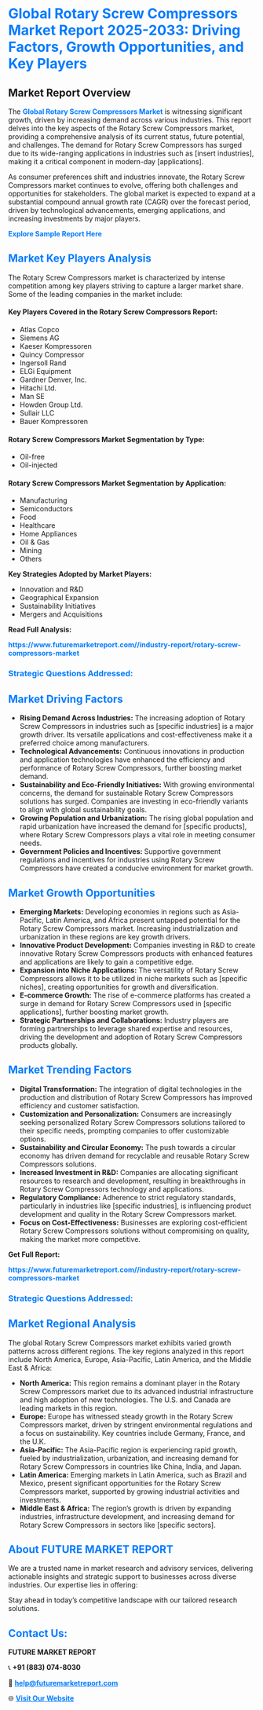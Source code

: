 <h1 style="color: #007BFF;">Global Rotary Screw Compressors Market Report 2025-2033: Driving Factors, Growth Opportunities, and Key Players</h1>

<section id="overview">
<h2>Market Report Overview</h2>
<p>The <a href="https://www.futuremarketreport.com//industry-report/rotary-screw-compressors-market" style="color: #007BFF; text-decoration: none;"><strong>Global Rotary Screw Compressors Market</strong></a> is witnessing significant growth, driven by increasing demand across various industries. This report delves into the key aspects of the Rotary Screw Compressors market, providing a comprehensive analysis of its current status, future potential, and challenges. The demand for Rotary Screw Compressors has surged due to its wide-ranging applications in industries such as [insert industries], making it a critical component in modern-day [applications].</p>
<p>As consumer preferences shift and industries innovate, the Rotary Screw Compressors market continues to evolve, offering both challenges and opportunities for stakeholders. The global market is expected to expand at a substantial compound annual growth rate (CAGR) over the forecast period, driven by technological advancements, emerging applications, and increasing investments by major players.</p>
</section>

<section id="overview">
<p><a href="https://www.futuremarketreport.com//request-sample/reportId=60441" style="color: #007BFF; text-decoration: none;"><strong>Explore Sample Report Here</strong></a></p>
</section>

<section id="key-players">
<h2 style="color: #007BFF;">Market Key Players Analysis</h2>
<p>The Rotary Screw Compressors market is characterized by intense competition among key players striving to capture a larger market share. Some of the leading companies in the market include:</p>
<h4>Key Players Covered in the Rotary Screw Compressors Report:</h4>
<ul><li>Atlas Copco</li><li>Siemens AG</li><li>Kaeser Kompressoren</li><li>Quincy Compressor</li><li>Ingersoll Rand</li><li>ELGi Equipment</li><li>Gardner Denver, Inc.</li><li>Hitachi Ltd.</li><li>Man SE</li><li>Howden Group Ltd.</li><li>Sullair LLC</li><li>Bauer Kompressoren</li></ul>
<h4>Rotary Screw Compressors Market Segmentation by Type:</h4>
<ul><li>Oil-free</li><li>Oil-injected</li></ul>

<h4>Rotary Screw Compressors Market Segmentation by Application:</h4>
<ul><li>Manufacturing</li><li>Semiconductors</li><li>Food</li><li>Healthcare</li><li>Home Appliances</li><li>Oil &amp; Gas</li><li>Mining</li><li>Others</li></ul>
<p><strong>Key Strategies Adopted by Market Players:</strong></p>
<ul>
<li>Innovation and R&D</li>
<li>Geographical Expansion</li>
<li>Sustainability Initiatives</li>
<li>Mergers and Acquisitions</li>
</ul>
</section>

<section>
<p><strong>Read Full Analysis: </strong></p><a href="https://www.futuremarketreport.com//industry-report/rotary-screw-compressors-market" style="color: #007BFF; text-decoration: none;"><strong>https://www.futuremarketreport.com//industry-report/rotary-screw-compressors-market</strong></a>
<h3 style="color: #007BFF;">Strategic Questions Addressed:</h3>
</section>

<section id="driving-factors">
<h2 style="color: #007BFF;">Market Driving Factors</h2>
<ul>
<li><strong>Rising Demand Across Industries:</strong> The increasing adoption of Rotary Screw Compressors in industries such as [specific industries] is a major growth driver. Its versatile applications and cost-effectiveness make it a preferred choice among manufacturers.</li>
<li><strong>Technological Advancements:</strong> Continuous innovations in production and application technologies have enhanced the efficiency and performance of Rotary Screw Compressors, further boosting market demand.</li>
<li><strong>Sustainability and Eco-Friendly Initiatives:</strong> With growing environmental concerns, the demand for sustainable Rotary Screw Compressors solutions has surged. Companies are investing in eco-friendly variants to align with global sustainability goals.</li>
<li><strong>Growing Population and Urbanization:</strong> The rising global population and rapid urbanization have increased the demand for [specific products], where Rotary Screw Compressors plays a vital role in meeting consumer needs.</li>
<li><strong>Government Policies and Incentives:</strong> Supportive government regulations and incentives for industries using Rotary Screw Compressors have created a conducive environment for market growth.</li>
</ul>
</section>

<section id="growth-opportunities">
<h2 style="color: #007BFF;">Market Growth Opportunities</h2>
<ul>
<li><strong>Emerging Markets:</strong> Developing economies in regions such as Asia-Pacific, Latin America, and Africa present untapped potential for the Rotary Screw Compressors market. Increasing industrialization and urbanization in these regions are key growth drivers.</li>
<li><strong>Innovative Product Development:</strong> Companies investing in R&D to create innovative Rotary Screw Compressors products with enhanced features and applications are likely to gain a competitive edge.</li>
<li><strong>Expansion into Niche Applications:</strong> The versatility of Rotary Screw Compressors allows it to be utilized in niche markets such as [specific niches], creating opportunities for growth and diversification.</li>
<li><strong>E-commerce Growth:</strong> The rise of e-commerce platforms has created a surge in demand for Rotary Screw Compressors used in [specific applications], further boosting market growth.</li>
<li><strong>Strategic Partnerships and Collaborations:</strong> Industry players are forming partnerships to leverage shared expertise and resources, driving the development and adoption of Rotary Screw Compressors products globally.</li>
</ul>
</section>

<section id="trending-factors">
<h2 style="color: #007BFF;">Market Trending Factors</h2>
<ul>
<li><strong>Digital Transformation:</strong> The integration of digital technologies in the production and distribution of Rotary Screw Compressors has improved efficiency and customer satisfaction.</li>
<li><strong>Customization and Personalization:</strong> Consumers are increasingly seeking personalized Rotary Screw Compressors solutions tailored to their specific needs, prompting companies to offer customizable options.</li>
<li><strong>Sustainability and Circular Economy:</strong> The push towards a circular economy has driven demand for recyclable and reusable Rotary Screw Compressors solutions.</li>
<li><strong>Increased Investment in R&D:</strong> Companies are allocating significant resources to research and development, resulting in breakthroughs in Rotary Screw Compressors technology and applications.</li>
<li><strong>Regulatory Compliance:</strong> Adherence to strict regulatory standards, particularly in industries like [specific industries], is influencing product development and quality in the Rotary Screw Compressors market.</li>
<li><strong>Focus on Cost-Effectiveness:</strong> Businesses are exploring cost-efficient Rotary Screw Compressors solutions without compromising on quality, making the market more competitive.</li>
</ul>
</section>

<section>
<p><strong>Get Full Report: </strong></p><a href="https://www.futuremarketreport.com//industry-report/rotary-screw-compressors-market" style="color: #007BFF; text-decoration: none;"><strong>https://www.futuremarketreport.com//industry-report/rotary-screw-compressors-market</strong></a>
<h3 style="color: #007BFF;">Strategic Questions Addressed:</h3>
</section>


<section id="regional-analysis">
<h2 style="color: #007BFF;">Market Regional Analysis</h2>
<p>The global Rotary Screw Compressors market exhibits varied growth patterns across different regions. The key regions analyzed in this report include North America, Europe, Asia-Pacific, Latin America, and the Middle East & Africa:</p>
<ul>
<li><strong>North America:</strong> This region remains a dominant player in the Rotary Screw Compressors market due to its advanced industrial infrastructure and high adoption of new technologies. The U.S. and Canada are leading markets in this region.</li>
<li><strong>Europe:</strong> Europe has witnessed steady growth in the Rotary Screw Compressors market, driven by stringent environmental regulations and a focus on sustainability. Key countries include Germany, France, and the U.K.</li>
<li><strong>Asia-Pacific:</strong> The Asia-Pacific region is experiencing rapid growth, fueled by industrialization, urbanization, and increasing demand for Rotary Screw Compressors in countries like China, India, and Japan.</li>
<li><strong>Latin America:</strong> Emerging markets in Latin America, such as Brazil and Mexico, present significant opportunities for the Rotary Screw Compressors market, supported by growing industrial activities and investments.</li>
<li><strong>Middle East & Africa:</strong> The region’s growth is driven by expanding industries, infrastructure development, and increasing demand for Rotary Screw Compressors in sectors like [specific sectors].</li>
</ul>
</section>

<footer>
<h2 style="color: #007BFF;">About FUTURE MARKET REPORT</h2>
<p>We are a trusted name in market research and advisory services, delivering actionable insights and strategic support to businesses across diverse industries. Our expertise lies in offering:</p>

<p>Stay ahead in today’s competitive landscape with our tailored research solutions.</p>

<h2 style="color: #007BFF;">Contact Us:</h2>
<p><strong>FUTURE MARKET REPORT</strong></p>
<p>📞 <strong>+91 (883) 074-8030</strong></p>
<p>📧 <strong><a href="mailto:help@futuremarketreport.com" style="color: #007BFF;">help@futuremarketreport.com</a></strong></p>
<p>🌐 <strong><a href="https://www.futuremarketreport.com/" style="color: #007BFF;">Visit Our Website</a></strong></p>
</footer>